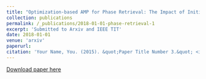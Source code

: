 ```yaml
---
title: "Optimization-based AMP for Phase Retrieval: The Impact of Initialization and $\\ell_2$-regularization"
collection: publications
permalink: /_publications/2018-01-01-phase-retrieval-1
excerpt: 'Submitted to Arxiv and IEEE TIT'
date: 2018-01-01
venue: 'arxiv'
paperurl: 
citation: 'Your Name, You. (2015). &quot;Paper Title Number 3.&quot; <i>Journal 1</i>. 1(3).'
---
```

[Download paper here](http://academicpages.github.io/files/paper3.pdf)
